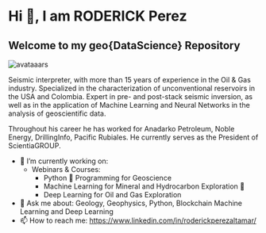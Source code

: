# Hi 👋, I am RODERICK Perez
## Welcome to my geo{DataScience} Repository

![avataaars](https://user-images.githubusercontent.com/9334399/88468860-ea5fce00-ceae-11ea-82cd-c4ed2bff84c1.png)

Seismic interpreter, with more than 15 years of experience in the Oil & Gas industry. Specialized in the characterization of unconventional reservoirs in the USA and Colombia.  Expert in pre- and post-stack seismic inversion, as well as in the application of Machine Learning and Neural Networks in the analysis of geoscientific data.  

Throughout his career he has worked for Anadarko Petroleum, Noble Energy, DrillingInfo, Pacific Rubiales.  He currently serves as the President of ScientiaGROUP.

- 🔨 I’m currently working on:
  * Webinars & Courses:
    - Python 🐍 Programming for Geoscience
    - Machine Learning for Mineral and Hydrocarbon Exploration 🤖
    - Deep Learning for Oil and Gas Exploration
- 💬 Ask me about: Geology, Geophysics, Python, Blockchain Machine Learning and Deep Learning
- 📫 How to reach me: https://www.linkedin.com/in/roderickperezaltamar/

